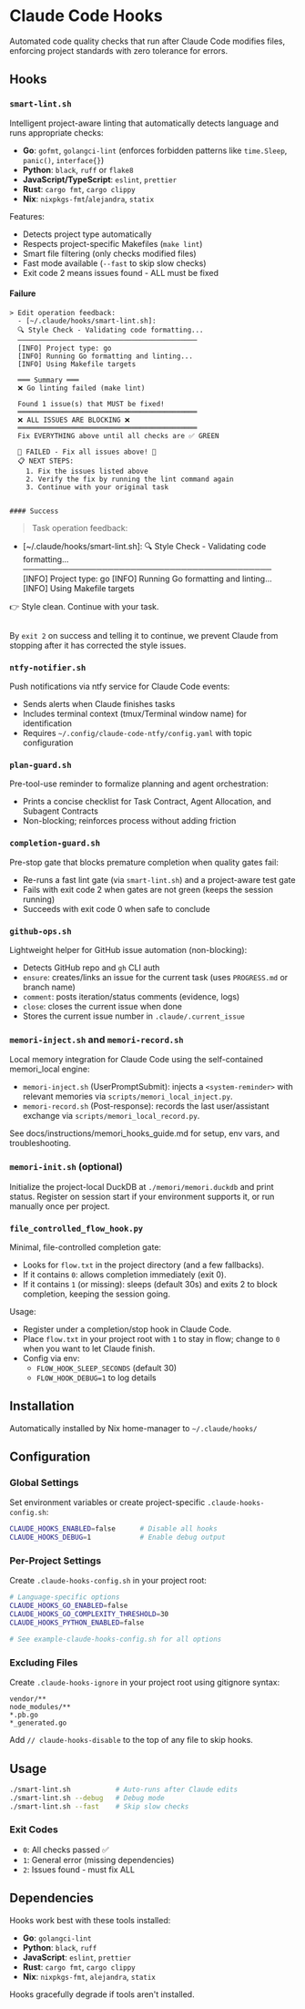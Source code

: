 # Claude Code Hooks

Automated code quality checks that run after Claude Code modifies files, enforcing project standards with zero tolerance for errors.

## Hooks

### `smart-lint.sh`
Intelligent project-aware linting that automatically detects language and runs appropriate checks:
- **Go**: `gofmt`, `golangci-lint` (enforces forbidden patterns like `time.Sleep`, `panic()`, `interface{}`)
- **Python**: `black`, `ruff` or `flake8`
- **JavaScript/TypeScript**: `eslint`, `prettier`
- **Rust**: `cargo fmt`, `cargo clippy`
- **Nix**: `nixpkgs-fmt`/`alejandra`, `statix`

Features:
- Detects project type automatically
- Respects project-specific Makefiles (`make lint`)
- Smart file filtering (only checks modified files)
- Fast mode available (`--fast` to skip slow checks)
- Exit code 2 means issues found - ALL must be fixed

#### Failure

```
> Edit operation feedback:
  - [~/.claude/hooks/smart-lint.sh]:
  🔍 Style Check - Validating code formatting...
  ────────────────────────────────────────────
  [INFO] Project type: go
  [INFO] Running Go formatting and linting...
  [INFO] Using Makefile targets

  ═══ Summary ═══
  ❌ Go linting failed (make lint)

  Found 1 issue(s) that MUST be fixed!
  ════════════════════════════════════════════
  ❌ ALL ISSUES ARE BLOCKING ❌
  ════════════════════════════════════════════
  Fix EVERYTHING above until all checks are ✅ GREEN

  🛑 FAILED - Fix all issues above! 🛑
  📋 NEXT STEPS:
    1. Fix the issues listed above
    2. Verify the fix by running the lint command again
    3. Continue with your original task
```
```

#### Success

```
> Task operation feedback:
  - [~/.claude/hooks/smart-lint.sh]:
  🔍 Style Check - Validating code formatting...
  ────────────────────────────────────────────
  [INFO] Project type: go
  [INFO] Running Go formatting and linting...
  [INFO] Using Makefile targets

  👉 Style clean. Continue with your task.
```
```

By `exit 2` on success and telling it to continue, we prevent Claude from stopping after it has corrected
the style issues.

### `ntfy-notifier.sh`
Push notifications via ntfy service for Claude Code events:
- Sends alerts when Claude finishes tasks
- Includes terminal context (tmux/Terminal window name) for identification
- Requires `~/.config/claude-code-ntfy/config.yaml` with topic configuration

### `plan-guard.sh`
Pre-tool-use reminder to formalize planning and agent orchestration:
- Prints a concise checklist for Task Contract, Agent Allocation, and Subagent Contracts
- Non-blocking; reinforces process without adding friction

### `completion-guard.sh`
Pre-stop gate that blocks premature completion when quality gates fail:
- Re-runs a fast lint gate (via `smart-lint.sh`) and a project-aware test gate
- Fails with exit code 2 when gates are not green (keeps the session running)
- Succeeds with exit code 0 when safe to conclude

### `github-ops.sh`
Lightweight helper for GitHub issue automation (non-blocking):
- Detects GitHub repo and `gh` CLI auth
- `ensure`: creates/links an issue for the current task (uses `PROGRESS.md` or branch name)
- `comment`: posts iteration/status comments (evidence, logs)
- `close`: closes the current issue when done
- Stores the current issue number in `.claude/.current_issue`

### `memori-inject.sh` and `memori-record.sh`
Local memory integration for Claude Code using the self-contained memori_local engine:
- `memori-inject.sh` (UserPromptSubmit): injects a `<system-reminder>` with relevant memories via `scripts/memori_local_inject.py`.
- `memori-record.sh` (Post-response): records the last user/assistant exchange via `scripts/memori_local_record.py`.

See docs/instructions/memori_hooks_guide.md for setup, env vars, and troubleshooting.

### `memori-init.sh` (optional)
Initialize the project-local DuckDB at `./memori/memori.duckdb` and print status. Register on session start if your environment supports it, or run manually once per project.

### `file_controlled_flow_hook.py`
Minimal, file-controlled completion gate:
- Looks for `flow.txt` in the project directory (and a few fallbacks).
- If it contains `0`: allows completion immediately (exit 0).
- If it contains `1` (or missing): sleeps (default 30s) and exits 2 to block completion, keeping the session going.

Usage:
- Register under a completion/stop hook in Claude Code.
- Place `flow.txt` in your project root with `1` to stay in flow; change to `0` when you want to let Claude finish.
- Config via env:
  - `FLOW_HOOK_SLEEP_SECONDS` (default 30)
  - `FLOW_HOOK_DEBUG=1` to log details

## Installation

Automatically installed by Nix home-manager to `~/.claude/hooks/`

## Configuration

### Global Settings
Set environment variables or create project-specific `.claude-hooks-config.sh`:

```bash
CLAUDE_HOOKS_ENABLED=false      # Disable all hooks
CLAUDE_HOOKS_DEBUG=1            # Enable debug output
```

### Per-Project Settings
Create `.claude-hooks-config.sh` in your project root:

```bash
# Language-specific options
CLAUDE_HOOKS_GO_ENABLED=false
CLAUDE_HOOKS_GO_COMPLEXITY_THRESHOLD=30
CLAUDE_HOOKS_PYTHON_ENABLED=false

# See example-claude-hooks-config.sh for all options
```

### Excluding Files
Create `.claude-hooks-ignore` in your project root using gitignore syntax:

```
vendor/**
node_modules/**
*.pb.go
*_generated.go
```

Add `// claude-hooks-disable` to the top of any file to skip hooks.

## Usage

```bash
./smart-lint.sh           # Auto-runs after Claude edits
./smart-lint.sh --debug   # Debug mode
./smart-lint.sh --fast    # Skip slow checks
```

### Exit Codes
- `0`: All checks passed ✅
- `1`: General error (missing dependencies)
- `2`: Issues found - must fix ALL

## Dependencies

Hooks work best with these tools installed:
- **Go**: `golangci-lint`
- **Python**: `black`, `ruff`
- **JavaScript**: `eslint`, `prettier` 
- **Rust**: `cargo fmt`, `cargo clippy`
- **Nix**: `nixpkgs-fmt`, `alejandra`, `statix`

Hooks gracefully degrade if tools aren't installed.
